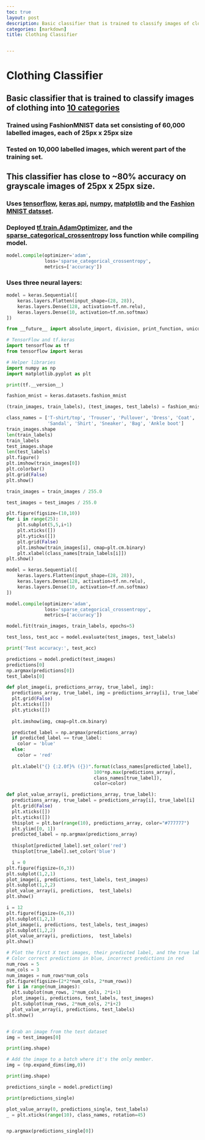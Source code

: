 ```yaml
---
toc: true
layout: post
description: Basic classifier that is trained to classify images of clothing into 10 categories
categories: [markdown]
title: Clothing Classifier


---
```


# Clothing Classifier

## Basic classifier that is trained to classify images of clothing into [10 categories](https://github.com/zalandoresearch/fashion-mnist#labels)

### Trained using FashionMNIST data set consisting of 60,000 labelled images, each of 25px x 25px size

### Tested on 10,000 labelled images, which werent part of the training set.

## This classifier has close to __~80% accuracy__ on grayscale images of 25px x 25px size.

### Uses [tensorflow](https://www.tensorflow.org/), [keras api](https://keras.io/), [numpy](https://www.numpy.org/), [matplotlib](https://matplotlib.org/) and the [Fashion MNIST datsset](https://github.com/zalandoresearch/fashion-mnist).

### Deployed [tf.train.AdamOptimizer](https://www.tensorflow.org/api_docs/python/tf/train/AdamOptimizer), and the [sparse_categorical_crossentropy](https://jovianlin.io/cat-crossentropy-vs-sparse-cat-crossentropy/) loss function while compiling model.
```python
model.compile(optimizer='adam', 
              loss='sparse_categorical_crossentropy',
              metrics=['accuracy'])
```
  
### Uses three neural layers:
```python
model = keras.Sequential([
    keras.layers.Flatten(input_shape=(28, 28)),
    keras.layers.Dense(128, activation=tf.nn.relu),
    keras.layers.Dense(10, activation=tf.nn.softmax)
])
```

```python
from __future__ import absolute_import, division, print_function, unicode_literals

# TensorFlow and tf.keras
import tensorflow as tf
from tensorflow import keras

# Helper libraries
import numpy as np
import matplotlib.pyplot as plt

print(tf.__version__)

fashion_mnist = keras.datasets.fashion_mnist

(train_images, train_labels), (test_images, test_labels) = fashion_mnist.load_data()

class_names = ['T-shirt/top', 'Trouser', 'Pullover', 'Dress', 'Coat', 
               'Sandal', 'Shirt', 'Sneaker', 'Bag', 'Ankle boot']
train_images.shape
len(train_labels)
train_labels
test_images.shape
len(test_labels)
plt.figure()
plt.imshow(train_images[0])
plt.colorbar()
plt.grid(False)
plt.show()

train_images = train_images / 255.0

test_images = test_images / 255.0

plt.figure(figsize=(10,10))
for i in range(25):
    plt.subplot(5,5,i+1)
    plt.xticks([])
    plt.yticks([])
    plt.grid(False)
    plt.imshow(train_images[i], cmap=plt.cm.binary)
    plt.xlabel(class_names[train_labels[i]])
plt.show()

model = keras.Sequential([
    keras.layers.Flatten(input_shape=(28, 28)),
    keras.layers.Dense(128, activation=tf.nn.relu),
    keras.layers.Dense(10, activation=tf.nn.softmax)
])

model.compile(optimizer='adam', 
              loss='sparse_categorical_crossentropy',
              metrics=['accuracy'])

model.fit(train_images, train_labels, epochs=5)

test_loss, test_acc = model.evaluate(test_images, test_labels)

print('Test accuracy:', test_acc)

predictions = model.predict(test_images)
predictions[0]
np.argmax(predictions[0])
test_labels[0]

def plot_image(i, predictions_array, true_label, img):
  predictions_array, true_label, img = predictions_array[i], true_label[i], img[i]
  plt.grid(False)
  plt.xticks([])
  plt.yticks([])
  
  plt.imshow(img, cmap=plt.cm.binary)

  predicted_label = np.argmax(predictions_array)
  if predicted_label == true_label:
    color = 'blue'
  else:
    color = 'red'
  
  plt.xlabel("{} {:2.0f}% ({})".format(class_names[predicted_label],
                                100*np.max(predictions_array),
                                class_names[true_label]),
                                color=color)

def plot_value_array(i, predictions_array, true_label):
  predictions_array, true_label = predictions_array[i], true_label[i]
  plt.grid(False)
  plt.xticks([])
  plt.yticks([])
  thisplot = plt.bar(range(10), predictions_array, color="#777777")
  plt.ylim([0, 1]) 
  predicted_label = np.argmax(predictions_array)
 
  thisplot[predicted_label].set_color('red')
  thisplot[true_label].set_color('blue')

  i = 0
plt.figure(figsize=(6,3))
plt.subplot(1,2,1)
plot_image(i, predictions, test_labels, test_images)
plt.subplot(1,2,2)
plot_value_array(i, predictions,  test_labels)
plt.show()

i = 12
plt.figure(figsize=(6,3))
plt.subplot(1,2,1)
plot_image(i, predictions, test_labels, test_images)
plt.subplot(1,2,2)
plot_value_array(i, predictions,  test_labels)
plt.show()

# Plot the first X test images, their predicted label, and the true label
# Color correct predictions in blue, incorrect predictions in red
num_rows = 5
num_cols = 3
num_images = num_rows*num_cols
plt.figure(figsize=(2*2*num_cols, 2*num_rows))
for i in range(num_images):
  plt.subplot(num_rows, 2*num_cols, 2*i+1)
  plot_image(i, predictions, test_labels, test_images)
  plt.subplot(num_rows, 2*num_cols, 2*i+2)
  plot_value_array(i, predictions, test_labels)
plt.show()


# Grab an image from the test dataset
img = test_images[0]

print(img.shape)

# Add the image to a batch where it's the only member.
img = (np.expand_dims(img,0))

print(img.shape)

predictions_single = model.predict(img)

print(predictions_single)

plot_value_array(0, predictions_single, test_labels)
_ = plt.xticks(range(10), class_names, rotation=45)


np.argmax(predictions_single[0])
```